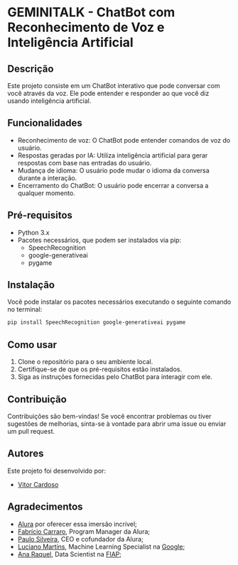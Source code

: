 # GEMINITALK - ChatBot com Reconhecimento de Voz e Inteligência Artificial

## Descrição
Este projeto consiste em um ChatBot interativo que pode conversar com você através da voz. Ele pode entender e responder ao que você diz usando inteligência artificial.

## Funcionalidades
- Reconhecimento de voz: O ChatBot pode entender comandos de voz do usuário.
- Respostas geradas por IA: Utiliza inteligência artificial para gerar respostas com base nas entradas do usuário.
- Mudança de idioma: O usuário pode mudar o idioma da conversa durante a interação.
- Encerramento do ChatBot: O usuário pode encerrar a conversa a qualquer momento.

## Pré-requisitos
- Python 3.x
- Pacotes necessários, que podem ser instalados via pip:
  - SpeechRecognition
  - google-generativeai
  - pygame

## Instalação
Você pode instalar os pacotes necessários executando o seguinte comando no terminal:

```bash
pip install SpeechRecognition google-generativeai pygame
```
## Como usar
1. Clone o repositório para o seu ambiente local.
2. Certifique-se de que os pré-requisitos estão instalados.
3. Siga as instruções fornecidas pelo ChatBot para interagir com ele.

## Contribuição
Contribuições são bem-vindas! Se você encontrar problemas ou tiver sugestões de melhorias, sinta-se à vontade para abrir uma issue ou enviar um pull request.

## Autores
Este projeto foi desenvolvido por:
- [Vitor Cardoso](https://www.alura.com.br/)

## Agradecimentos
- [Alura](https://www.alura.com.br/) por oferecer essa imersão incrível;
- [Fabrício Carraro](https://www.linkedin.com/in/fabriciocarraro/), Program Manager da Alura;
- [Paulo Silveira](https://www.linkedin.com/in/paulosilveira/), CEO e cofundador da Alura;
- [Luciano Martins](https://www.linkedin.com/in/lucianommartins/), Machine Learning Specialist na [Google](https://www.google.com/about/careers/applications/);
- [Ana Raquel](https://www.linkedin.com/in/ana-raquel-fernandes-cunha-a48a07a0/), Data Scientist na [FIAP](https://www.linkedin.com/school/fiap/);
